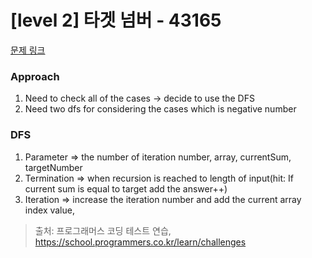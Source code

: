 # [level 2] 타겟 넘버 - 43165 

[문제 링크](https://school.programmers.co.kr/learn/courses/30/lessons/43165) 

### Approach

1. Need to check all of the cases -> decide to use the DFS
2. Need two dfs for considering the cases which is negative number


### DFS

1. Parameter => the number of iteration number, array, currentSum, targetNumber
2. Termination => when recursion is reached to length of input(hit: If current sum is equal to target add the answer++)
3. Iteration => increase the iteration number and add the current array index value,
 

> 출처: 프로그래머스 코딩 테스트 연습, https://school.programmers.co.kr/learn/challenges
